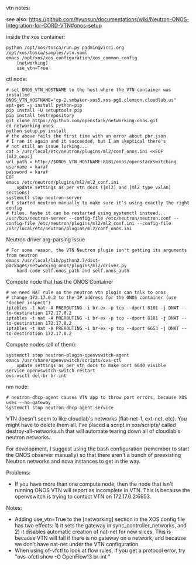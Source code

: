 vtn notes:

see also: https://github.com/hyunsun/documentations/wiki/Neutron-ONOS-Integration-for-CORD-VTN#onos-setup

inside the xos container:

    python /opt/xos/tosca/run.py padmin@vicci.org /opt/xos/tosca/samples/vtn.yaml
    emacs /opt/xos/xos_configuration/xos_common_config
        [networking]
        use_vtn=True

ctl node:

    # set ONOS_VTN_HOSTNAME to the host where the VTN container was installed
    ONOS_VTN_HOSTNAME="cp-2.smbaker-xos5.xos-pg0.clemson.cloudlab.us"
    apt-get -y install python-pip
    pip install -U setuptools pip
    pip install testrepository
    git clone https://github.com/openstack/networking-onos.git
    cd networking-onos
    python setup.py install
    # the above fails the first time with an error about pbr.json
    # I ran it again and it succeeded, but I am skeptical there's
    # not still an issue lurking...
    cat > /usr/local/etc/neutron/plugins/ml2/conf_onos.ini <<EOF
    [ml2_onos]
    url_path = http://$ONOS_VTN_HOSTNAME:8181/onos/openstackswitching
    username = karaf
    password = karaf
    EOF
    emacs /etc/neutron/plugins/ml2/ml2_conf.ini
        update settings as per vtn docs ([ml2] and [ml2_type_vxlan] sections)
    systemctl stop neutron-server
    # I started neutron manually to make sure it's using exactly the right config
    # files. Maybe it can be restarted using systemctl instead...
    /usr/bin/neutron-server --config-file /etc/neutron/neutron.conf --config-file /etc/neutron/plugins/ml2/ml2_conf.ini --config-file /usr/local/etc/neutron/plugins/ml2/conf_onos.ini

Neutron driver arg-parsing issue

    # For some reason, the VTN Neutron plugin isn't getting its arguments from neutron
    emacs /usr/local/lib/python2.7/dist-packages/networking_onos/plugins/ml2/driver.py
        hard-code self.onos_path and self.onos_auth
    
Compute node that has the ONOS Container

    # we need NAT rule so the neutron vtn plugin can talk to onos
    # change 172.17.0.2 to the IP address for the ONOS container (use "docker inspect")
    iptables -t nat -A PREROUTING -i br-ex -p tcp --dport 8101 -j DNAT --to-destination 172.17.0.2
    iptables -t nat -A PREROUTING -i br-ex -p tcp --dport 8181 -j DNAT --to-destination 172.17.0.2
    iptables -t nat -A PREROUTING -i br-ex -p tcp --dport 6653 -j DNAT --to-destination 172.17.0.2
    
Compute nodes (all of them):

    systemctl stop neutron-plugin-openvswitch-agent
    emacs /usr/share/openvswitch/scripts/ovs-ctl
        update settings as per vtn docs to make port 6640 visible
    service openvswitch-switch restart
    ovs-vsctl del-br br-int

nm node:

    # neutron-dhcp-agent causes VTN app to throw port errors, because XOS uses --no-gateway
    systemctl stop neutron-dhcp-agent.service 

VTN doesn't seem to like cloudlab's networks (flat-net-1, ext-net, etc). You might have to delete them all. I've placed a script in xos/scripts/ called destroy-all-networks.sh that will automate tearing down all of cloudlab's neutron networks.

For development, I suggest using the bash configuration (remember to start the ONOS observer manually) so that 
there aren't a bunch of preexisting Neutron networks and nova instances to get in the way. 

Problems:
* If you have more than one compute node, then the node that isn't running ONOS VTN will report as incomplete in VTN. This is because the openvswitch is trying to contact VTN on 172.17.0.2:6653. 

Notes:
* Adding use_vtn=True to the [networking] section in the XOS config file has two effects: 1) it sets the gateway in sync_controller_networks, and 2) it disables automatic creation of nat-net for new slices. This is because VTN will fail if there is no gateway on a network, and because we don't have nat-net under the VTN configuration.
* When using of-vfctl to look at flow rules, if you get a protocol error, try "ovs-ofctl show -O OpenFlow13 br-int "
